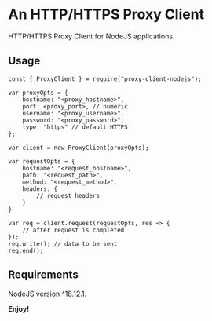 # An HTTP/HTTPS Proxy Client

HTTP/HTTPS Proxy Client for NodeJS applications.

## Usage

```node
const { ProxyClient } = require("proxy-client-nodejs");

var proxyOpts = {
    hostname: "<proxy_hostname>",
    port: <proxy_port>, // numeric
    username: "<proxy_username>",
    password: "<proxy_password>",
    type: "https" // default HTTPS
};

var client = new ProxyClient(proxyOpts);

var requestOpts = {
    hostname: "<request_hostname>",
    path: "<request_path>",
    method: "<request_method>",
    headers: {
        // request headers
    }
}

var req = client.request(requestOpts, res => {
    // after request is completed
});
req.write(); // data to be sent
req.end();
```

## Requirements

NodeJS version ^18.12.1.

**Enjoy!**
